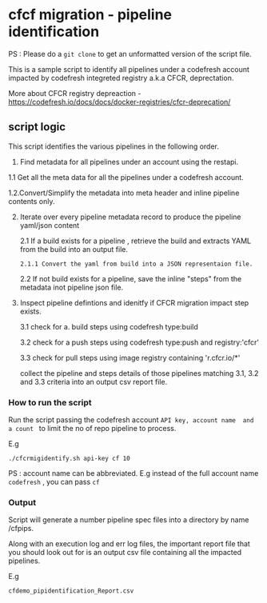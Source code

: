 # cfcf migration - pipeline identification

PS : Please do a ```git clone``` to get an unformatted version of the script file.

This is a sample script to identify all pipelines under a codefresh account impacted by  codefresh integreted registry a.k.a CFCR, deprectation.

More about CFCR registry depreaction - https://codefresh.io/docs/docs/docker-registries/cfcr-deprecation/

## script logic

This script identifies the various pipelines in the following order.

1. Find metadata for all pipelines under an account using the restapi.

  1.1 Get all the meta data for all the pipelines under a codefresh account.
  
  1.2.Convert/Simplify the metadata into meta header and inline pipeline contents only.

2. Iterate over every pipeline metadata record to produce the pipeline yaml/json content
    
     2.1 If a build exists for a pipeline , retrieve the build and extracts YAML from the build into an output file.
      
       2.1.1 Convert the yaml from build into a JSON representaion file.
       
     2.2 If not build exists for a pipeline, save the inline "steps" from the metadata inot pipeline json file.
     
3. Inspect pipeline defintions and idenitfy if CFCR migration impact step exists.
 
     3.1 check for a. build steps using codefresh  type:build
     
     3.2 check for a push steps using codefresh type:push and registry:'cfcr'
     
     3.3 check for pull steps using image registry containing 'r.cfcr.io/*'
     
     collect the pipeline and steps details of those pipelines matching 3.1, 3.2 and 3.3 criteria into an output csv report file.

### How to run the script

Run the script passing the codefresh account ```API key, account name  and a count ```  to limit the no of repo pipeline to process.

E.g 

```
./cfcrmigidentify.sh api-key cf 10
```

PS : account name can be abbreviated. E.g instead of the full account name ```codefresh``` , you can pass ```cf``` 

### Output

Script will generate a number pipeline spec files into a directory by name /cfpips.

Along with an execution log and err log files, the important report file that you should look out for is an output csv file containing all the impacted pipelines.

E.g 
```
cfdemo_pipidentification_Report.csv
